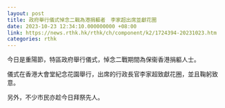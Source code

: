 ```yaml
---
layout: post
title: 政府舉行儀式悼念二戰為港捐軀者　李家超出席並獻花圈
date: 2023-10-23 12:34:10.000000000 +08:00
link: https://news.rthk.hk/rthk/ch/component/k2/1724394-20231023.htm
categories: rthk
---
```


今日是重陽節，特區政府舉行儀式，悼念二戰期間為保衞香港捐軀人士。

儀式在香港大會堂紀念花園舉行，出席的行政長官李家超致獻花圈，並且鞠躬致意。

另外，不少市民亦趁今日拜祭先人。

